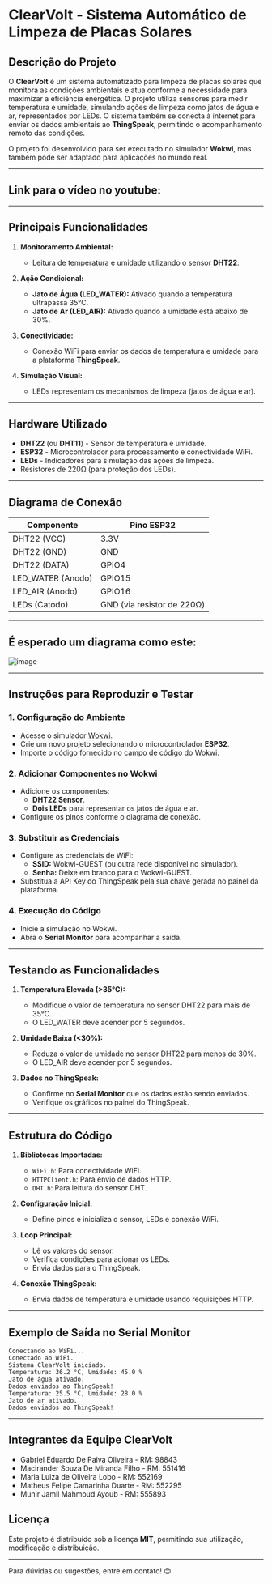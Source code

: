 
# ClearVolt - Sistema Automático de Limpeza de Placas Solares

## Descrição do Projeto

O **ClearVolt** é um sistema automatizado para limpeza de placas solares
que monitora as condições ambientais e atua conforme a necessidade para
maximizar a eficiência energética.
O projeto utiliza sensores para medir temperatura e umidade, simulando
ações de limpeza como jatos de água e ar, representados por LEDs.
O sistema também se conecta à internet para enviar os dados ambientais
ao **ThingSpeak**, permitindo o acompanhamento remoto das condições.

O projeto foi desenvolvido para ser executado no simulador **Wokwi**,
 mas também pode ser adaptado para aplicações no mundo real.

---

## Link para o vídeo no youtube: 

---

## Principais Funcionalidades

1. **Monitoramento Ambiental:**
   - Leitura de temperatura e umidade utilizando o sensor **DHT22**.

2. **Ação Condicional:**
   - **Jato de Água (LED_WATER):** Ativado quando a temperatura ultrapassa 35°C.
   - **Jato de Ar (LED_AIR):** Ativado quando a umidade está abaixo de 30%.

3. **Conectividade:**
   - Conexão WiFi para enviar os dados de temperatura e umidade para a plataforma **ThingSpeak**.

4. **Simulação Visual:**
   - LEDs representam os mecanismos de limpeza (jatos de água e ar).

---

## Hardware Utilizado

- **DHT22** (ou **DHT11**) - Sensor de temperatura e umidade.
- **ESP32** - Microcontrolador para processamento e conectividade WiFi.
- **LEDs** - Indicadores para simulação das ações de limpeza.
- Resistores de 220Ω (para proteção dos LEDs).

---

## Diagrama de Conexão

| Componente        | Pino ESP32     |
|--------------------|----------------|
| DHT22 (VCC)       | 3.3V          |
| DHT22 (GND)       | GND           |
| DHT22 (DATA)      | GPIO4         |
| LED_WATER (Anodo) | GPIO15        |
| LED_AIR (Anodo)   | GPIO16        |
| LEDs (Catodo)     | GND (via resistor de 220Ω) |

---

## É esperado um diagrama como este:

![image](https://github.com/user-attachments/assets/840b25b6-1582-46da-84b6-b7cbaef7c778)


---

## Instruções para Reproduzir e Testar

### 1. **Configuração do Ambiente**
   - Acesse o simulador [Wokwi](https://wokwi.com/).
   - Crie um novo projeto selecionando o microcontrolador **ESP32**.
   - Importe o código fornecido no campo de código do Wokwi.

### 2. **Adicionar Componentes no Wokwi**
   - Adicione os componentes:
     - **DHT22 Sensor**.
     - **Dois LEDs** para representar os jatos de água e ar.
   - Configure os pinos conforme o diagrama de conexão.

### 3. **Substituir as Credenciais**
   - Configure as credenciais de WiFi:
     - **SSID:** Wokwi-GUEST (ou outra rede disponível no simulador).
     - **Senha:** Deixe em branco para o Wokwi-GUEST.
   - Substitua a API Key do ThingSpeak pela sua chave gerada no painel da plataforma.

### 4. **Execução do Código**
   - Inicie a simulação no Wokwi.
   - Abra o **Serial Monitor** para acompanhar a saída.

---

## Testando as Funcionalidades

1. **Temperatura Elevada (>35°C):**
   - Modifique o valor de temperatura no sensor DHT22 para mais de 35°C.
   - O LED_WATER deve acender por 5 segundos.

2. **Umidade Baixa (<30%):**
   - Reduza o valor de umidade no sensor DHT22 para menos de 30%.
   - O LED_AIR deve acender por 5 segundos.

3. **Dados no ThingSpeak:**
   - Confirme no **Serial Monitor** que os dados estão sendo enviados.
   - Verifique os gráficos no painel do ThingSpeak.

---

## Estrutura do Código

1. **Bibliotecas Importadas:**
   - `WiFi.h`: Para conectividade WiFi.
   - `HTTPClient.h`: Para envio de dados HTTP.
   - `DHT.h`: Para leitura do sensor DHT.

2. **Configuração Inicial:**
   - Define pinos e inicializa o sensor, LEDs e conexão WiFi.

3. **Loop Principal:**
   - Lê os valores do sensor.
   - Verifica condições para acionar os LEDs.
   - Envia dados para o ThingSpeak.

4. **Conexão ThingSpeak:**
   - Envia dados de temperatura e umidade usando requisições HTTP.

---

## Exemplo de Saída no Serial Monitor

```
Conectando ao WiFi...
Conectado ao WiFi.
Sistema ClearVolt iniciado.
Temperatura: 36.2 °C, Umidade: 45.0 %
Jato de água ativado.
Dados enviados ao ThingSpeak!
Temperatura: 25.5 °C, Umidade: 28.0 %
Jato de ar ativado.
Dados enviados ao ThingSpeak!
```

---

## Integrantes da Equipe ClearVolt

- Gabriel Eduardo De Paiva Oliveira - RM: 98843
- Macirander Souza De Miranda Filho - RM: 551416
- Maria Luiza de Oliveira Lobo      - RM: 552169
- Matheus Felipe Camarinha Duarte   - RM: 552295
- Munir Jamil Mahmoud Ayoub         - RM: 555893


## Licença

Este projeto é distribuído sob a licença **MIT**, permitindo sua utilização, modificação e distribuição.

---

Para dúvidas ou sugestões, entre em contato! 😊

